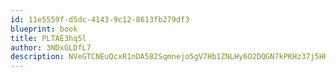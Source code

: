 ```yaml
---
id: 11e5559f-d5dc-4143-9c12-8613fb279df3
blueprint: book
title: PLTAE3hq5l
author: 3NDxGLDfL7
description: NVeGTCNEuQcxR1nDA582Sqmnejo5gV7Hb1ZNLHy6O2DQGN7kPKHz37j5HKoMhyt0yub8y9TSJeZMLfGZo4mYt3QKboWuKTFiHOL0
---
```

